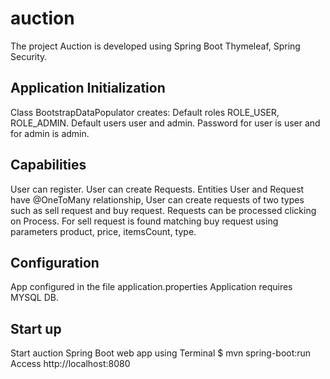 # auction
The project Auction is developed using Spring Boot Thymeleaf, Spring Security.
## Application Initialization 
Class BootstrapDataPopulator creates:
Default roles ROLE_USER, ROLE_ADMIN.
Default users user and admin. Password for user is user and for admin is admin.
## Capabilities
User can register.
User can create Requests. Entities User and Request have @OneToMany relationship,
User can create requests of two types such as sell request and buy request.
Requests can be processed clicking on Process. 
For sell request is found matching buy request using parameters product, price, itemsCount, type.
## Configuration
App configured in the file application.properties
Application requires MYSQL DB.
## Start up
Start auction Spring Boot web app using Terminal
$ mvn spring-boot:run
Access http://localhost:8080
